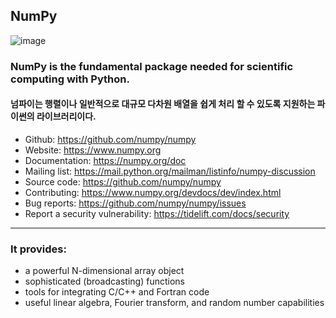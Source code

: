 ## NumPy

![image](https://user-images.githubusercontent.com/77952321/147807105-7a93e9c1-f0fb-4099-8818-b498e7dc429d.png)
### NumPy is the fundamental package needed for scientific computing with Python.
#### 넘파이는 행렬이나 일반적으로 대규모 다차원 배열을 쉽게 처리 할 수 있도록 지원하는 파이썬의 라이브러리이다.

* Github: https://github.com/numpy/numpy
* Website: https://www.numpy.org
* Documentation: https://numpy.org/doc
* Mailing list: https://mail.python.org/mailman/listinfo/numpy-discussion
* Source code: https://github.com/numpy/numpy
* Contributing: https://www.numpy.org/devdocs/dev/index.html
* Bug reports: https://github.com/numpy/numpy/issues
* Report a security vulnerability: https://tidelift.com/docs/security

---
### It provides:

* a powerful N-dimensional array object
* sophisticated (broadcasting) functions
* tools for integrating C/C++ and Fortran code
* useful linear algebra, Fourier transform, and random number capabilities


